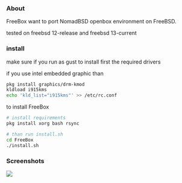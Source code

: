 ### About

FreeBox want to port NomadBSD openbox environment on FreeBSD.

tested on freebsd 12-release and freebsd 13-current

### install

make sure if you run as gust to install first the required drivers

if you use intel embedded graphic than
```bash
pkg install graphics/drm-kmod
kldload i915kms
echo 'kld_list="i915kms"' >> /etc/rc.conf
```

to install FreeBox

```bash
# install requirements
pkg install xorg bash rsync

# than run install.sh
cd FreeBox
./install.sh
``` 


### Screenshots
![](http://nomadbsd.org/screenshots/nomadbsd-1.3-RC1-ss1.png)
